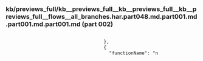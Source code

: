 ### kb/previews_full/kb__previews_full__kb__previews_full__kb__previews_full__flows__all_branches.har.part048.md.part001.md.part001.md.part001.md (part 002)

```md

                                    },
                                    {
                                      "functionName": "n
```

```
